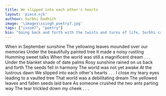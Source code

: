 ```yaml
---
title: We slipped into each other's hearts
layout: 'piece.njk'
authour: Surbhi Dadhich
image: '\images\ssingh_poetry7.jpg'
tags: ["issue7", "poetry"]
bio: "Going back and forth with the twists and turns of life, Surbhi can be seen taking refuge in the stories of the people and attempting to shift  perspective through their lens. On days, she would just be a lone wolf in the corner playing with the lyrics of Taylor Swift's songs. On other days, she hangs around with immense excitement and daredevilry at its fullest."
---
```


When in September sunshine
The yellowing leaves mounded over our memories
Under the beautifully painted tree
It made a noisy rustling
Humming sweet talks
When the world was still a magnificent dream . . .
Under the blanket shade of date palms
Rosy sunshine rained on us back and forth
The seeds fell in harmony
The world was not yet awake
At the lustrous dawn
We slipped into each other's hearts . . .
I close my teary eyes leading to a vaulted tree
That world was a debilitating dream
The yellowed leaves and fallen seeds laid bare
As someone crushed the two ants parting way
The tear trickled down my cheek . . .